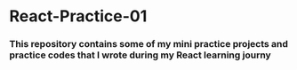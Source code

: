 # React-Practice-01

### This repository contains some of my mini practice projects and practice codes that I wrote during my React learning journy
